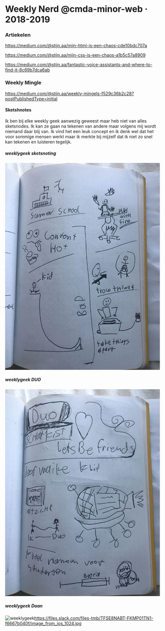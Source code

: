 # Weekly Nerd @cmda-minor-web · 2018-2019

### Artiekelen

https://medium.com/@stijn.aa/mijn-html-is-een-chaos-cde10bdc707a

https://medium.com/@stijn.aa/mijn-css-is-een-chaos-a1b5c57a8909

https://medium.com/@stijn.aa/fantastic-voice-assistants-and-where-to-find-it-8c69b7dca6ab


### Weekly Mingle

https://medium.com/@stijn.aa/weekly-mingels-f529c36b2c28?postPublishedType=initial

#### Sketshnotes

Ik ben bij elke weekly geek aanwezig geweest maar heb niet van alles sketsnodes. Ik kan ze gaan na tekenen van andere maar volgens mij wordt niemand daar blij van. Ik vind het een leuk concept en ik denk wel dat het voor sommige mensen werkt maar ik merkte bij mijzelf dat ik niet zo snel kan tekenen en luisteren tegelijk.

##### weeklygeek sketsnoting
![weeklygeek](https://github.com/stijn-aa/weekly-nerd-1819/blob/master/image_from_ios_1024%20(1).jpg)

##### weeklygeek DUO
![weeklygeek](https://github.com/stijn-aa/weekly-nerd-1819/blob/master/image_from_ios_1024%20(2).jpg)

##### weeklygeek Daan
![weeklygeek]()https://files.slack.com/files-tmb/TFSE8NABT-FKMP01TN1-f6667b040f/image_from_ios_1024.jpg
